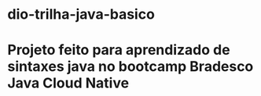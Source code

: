# dio-trilha-java-basico

# Projeto feito para aprendizado de sintaxes java no bootcamp Bradesco Java Cloud Native
